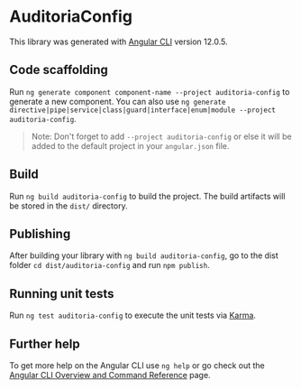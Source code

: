 # AuditoriaConfig

This library was generated with [Angular CLI](https://github.com/angular/angular-cli) version 12.0.5.

## Code scaffolding

Run `ng generate component component-name --project auditoria-config` to generate a new component. You can also use `ng generate directive|pipe|service|class|guard|interface|enum|module --project auditoria-config`.
> Note: Don't forget to add `--project auditoria-config` or else it will be added to the default project in your `angular.json` file. 

## Build

Run `ng build auditoria-config` to build the project. The build artifacts will be stored in the `dist/` directory.

## Publishing

After building your library with `ng build auditoria-config`, go to the dist folder `cd dist/auditoria-config` and run `npm publish`.

## Running unit tests

Run `ng test auditoria-config` to execute the unit tests via [Karma](https://karma-runner.github.io).

## Further help

To get more help on the Angular CLI use `ng help` or go check out the [Angular CLI Overview and Command Reference](https://angular.io/cli) page.
